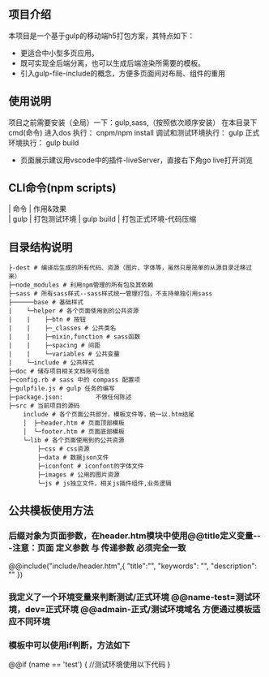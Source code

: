 
## 项目介绍
本项目是一个基于gulp的移动端h5打包方案，其特点如下：
- 更适合中小型多页应用。
- 既可实现全后端分离，也可以生成后端渲染所需要的模板。
- 引入gulp-file-include的概念，方便多页面间对布局、组件的重用

## 使用说明
项目之前需要安装（全局）一下：gulp,sass,（按照依次顺序安装）
在本目录下 cmd(命令) 进入dos 执行：
    cnpm/npm install
调试和测试环境执行：
    gulp 
正式环境执行：
    gulp build

- 页面展示建议用vscode中的插件-liveServer，直接右下角go live打开浏览

## CLI命令(npm scripts)
| 命令           | 作用&效果        
| gulp           | 打包测试环境
| gulp build       | 打包正式环境-代码压缩

## 目录结构说明
```
├-dest # 编译后生成的所有代码、资源（图片、字体等，虽然只是简单的从源目录迁移过来）
├─node_modules # 利用npm管理的所有包及其依赖
├─sass # 所有sass样式--sass样式统一管理打包，不支持单独引用sass
├──────base # 基础样式
|    └─helper # 各个页面使用到的公共资源
|    |    ├─btn # 按钮
|    |    ├─_classes # 公共类名
|    |    ├─mixin,function # sass函数
|    |    ├─spacing # 间距
|    |    └─variables # 公共变量
|    └─include # 公共样式
├─doc # 储存项目相关文档账号信息
├─config.rb # sass 中的 compass 配置项
├─gulpfile.js # gulp 任务的编写
├─package.json:         不做任何陈述
├─src # 当前项目的源码
    include # 各个页面公共部分，模板文件等，统一以.htm结尾
    │  ├─header.htm # 页面顶部模板
    │  └─footer.htm # 页面底部模板
    └─lib # 各个页面使用到的公共资源
        ├─css # css资源
        ├─data # 数据json文件
        ├─iconfont # iconfont的字体文件
        ├─images # 公用的图片资源
        └─js # js独立文件，相关js插件组件,业务逻辑
```

## 公共模板使用方法
### 后缀对象为页面参数，在header.htm模块中使用@@title定义变量---注意：页面 定义参数 与 传递参数 必须完全一致
@@include("include/header.htm",{
    "title":"",
    "keywords": "",
    "description": ""
})
### 我定义了一个环境变量来判断测试/正式环境 @@name-test=测试环境，dev=正式环境 @@admain-正式/测试环境域名   方便通过模板适应不同环境

### 模板中可以使用if判断，方法如下
@@if (name == 'test') {
    //测试环境使用以下代码
}